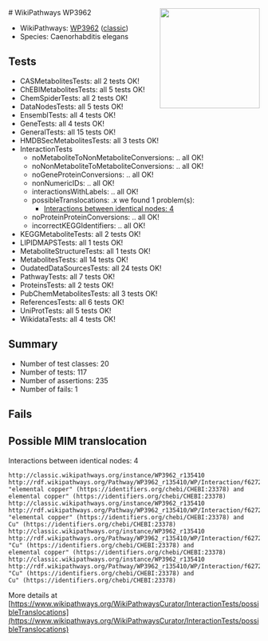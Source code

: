 <img style="float: right; width: 200px" src="https://upload.wikimedia.org/wikipedia/commons/thumb/8/83/Wplogo_with_text_500.png/640px-Wplogo_with_text_500.png" />
# WikiPathways WP3962

* WikiPathways: [WP3962](https://wikipathways.org/pathways/WP3962) ([classic](https://classic.wikipathways.org/instance/WP3962))
* Species: Caenorhabditis elegans
## Tests
* CASMetabolitesTests: all 2 tests OK!
* ChEBIMetabolitesTests: all 5 tests OK!
* ChemSpiderTests: all 2 tests OK!
* DataNodesTests: all 5 tests OK!
* EnsemblTests: all 4 tests OK!
* GeneTests: all 4 tests OK!
* GeneralTests: all 15 tests OK!
* HMDBSecMetabolitesTests: all 3 tests OK!
* InteractionTests
    * noMetaboliteToNonMetaboliteConversions: .. all OK!
    * noNonMetaboliteToMetaboliteConversions: .. all OK!
    * noGeneProteinConversions: .. all OK!
    * nonNumericIDs: .. all OK!
    * interactionsWithLabels: .. all OK!
    * possibleTranslocations: .x we found 1 problem(s):
        * [Interactions between identical nodes: 4](#1c118209)
    * noProteinProteinConversions: .. all OK!
    * incorrectKEGGIdentifiers: .. all OK!
* KEGGMetaboliteTests: all 2 tests OK!
* LIPIDMAPSTests: all 1 tests OK!
* MetaboliteStructureTests: all 1 tests OK!
* MetabolitesTests: all 14 tests OK!
* OudatedDataSourcesTests: all 24 tests OK!
* PathwayTests: all 7 tests OK!
* ProteinsTests: all 2 tests OK!
* PubChemMetabolitesTests: all 3 tests OK!
* ReferencesTests: all 6 tests OK!
* UniProtTests: all 5 tests OK!
* WikidataTests: all 4 tests OK!


## Summary

* Number of test classes: 20
* Number of tests: 117
* Number of assertions: 235
* Number of fails: 1

## Fails

<a name="1c118209" />

## Possible MIM translocation

Interactions between identical nodes: 4
```
http://classic.wikipathways.org/instance/WP3962_r135410 http://rdf.wikipathways.org/Pathway/WP3962_r135410/WP/Interaction/f6272 "elemental copper" (https://identifiers.org/chebi/CHEBI:23378) and 
elemental copper" (https://identifiers.org/chebi/CHEBI:23378)
http://classic.wikipathways.org/instance/WP3962_r135410 http://rdf.wikipathways.org/Pathway/WP3962_r135410/WP/Interaction/f6272 "elemental copper" (https://identifiers.org/chebi/CHEBI:23378) and 
Cu" (https://identifiers.org/chebi/CHEBI:23378)
http://classic.wikipathways.org/instance/WP3962_r135410 http://rdf.wikipathways.org/Pathway/WP3962_r135410/WP/Interaction/f6272 "Cu" (https://identifiers.org/chebi/CHEBI:23378) and 
elemental copper" (https://identifiers.org/chebi/CHEBI:23378)
http://classic.wikipathways.org/instance/WP3962_r135410 http://rdf.wikipathways.org/Pathway/WP3962_r135410/WP/Interaction/f6272 "Cu" (https://identifiers.org/chebi/CHEBI:23378) and 
Cu" (https://identifiers.org/chebi/CHEBI:23378)
```

More details at [https://www.wikipathways.org/WikiPathwaysCurator/InteractionTests/possibleTranslocations](https://www.wikipathways.org/WikiPathwaysCurator/InteractionTests/possibleTranslocations)

